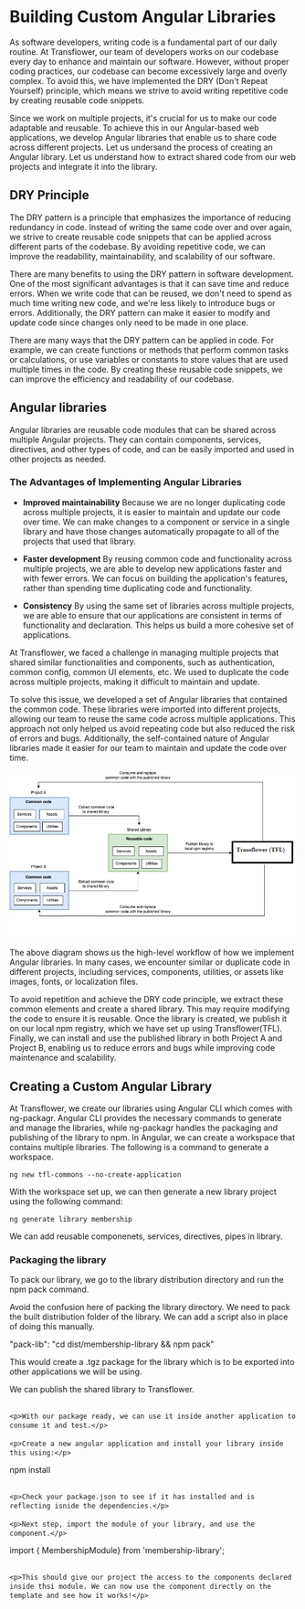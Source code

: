 # Building Custom Angular Libraries

<p>As software developers, writing code is a fundamental part of our daily routine. At Transflower, our team of developers works on our codebase every day to enhance and maintain our software. However, without proper coding practices, our codebase can become excessively large and overly complex. To avoid this, we have implemented the DRY (Don't Repeat Yourself) principle, which means we strive to avoid writing repetitive code by creating reusable code snippets.
</p>
<p>Since we work on multiple projects, it's crucial for us to make our code adaptable and reusable. To achieve this in our Angular-based web applications, we develop Angular libraries that enable us to share code across different projects. Let us undersand the process of creating an Angular library. Let us understand how to extract shared code from our web projects and integrate it into the library.</p>

## DRY Principle
<p>The DRY pattern is a principle that emphasizes the importance of reducing redundancy in code. Instead of writing the same code over and over again, we strive to create reusable code snippets that can be applied across different parts of the codebase. By avoiding repetitive code, we can improve the readability, maintainability, and scalability of our software.</p>

<p>There are many benefits to using the DRY pattern in software development. One of the most significant advantages is that it can save time and reduce errors. When we write code that can be reused, we don't need to spend as much time writing new code, and we're less likely to introduce bugs or errors. Additionally, the DRY pattern can make it easier to modify and update code since changes only need to be made in one place.</p>

<p>There are many ways that the DRY pattern can be applied in code. For example, we can create functions or methods that perform common tasks or calculations, or use variables or constants to store values that are used multiple times in the code. By creating these reusable code snippets, we can improve the efficiency and readability of our codebase.</p>

## Angular libraries
<p>Angular libraries are reusable code modules that can be shared across multiple Angular projects. They can contain components, services, directives, and other types of code, and can be easily imported and used in other projects as needed.‌</p>

### The Advantages of Implementing Angular Libraries

- <b>Improved maintainability</b>
    Because we are no longer duplicating code across multiple projects, it is easier to maintain and update our code over time. We can make changes to a component or service in a single library and have those changes automatically propagate to all of the projects that used that library.

- <b>Faster development</b>
    By reusing common code and functionality across multiple projects, we are able to develop new applications faster and with fewer errors. We can focus on building the application's features, rather than spending time duplicating code and functionality.

- <b>Consistency</b>
    By using the same set of libraries across multiple projects, we are able to ensure that our applications are consistent in terms of functionality and declaration. This helps us build a more cohesive set of applications.


<p>At Transflower, we faced a challenge in managing multiple projects that shared similar functionalities and components, such as authentication, common config, common UI elements, etc. We used to duplicate the code across multiple projects, making it difficult to maintain and update.</p>

<p>To solve this issue, we developed a set of Angular libraries that contained the common code. These libraries were imported into different projects, allowing our team to reuse the same code across multiple applications. This approach not only helped us avoid repeating code but also reduced the risk of errors and bugs. Additionally, the self-contained nature of Angular libraries made it easier for our team to maintain and update the code over time.
</p>

<img src="/images/angularLibraries.jpg"/>

<p>The above diagram shows us the high-level workflow of how we implement Angular libraries. In many cases, we encounter similar or duplicate code in different projects, including services, components, utilities, or assets like images, fonts, or localization files.</p>

<p>To avoid repetition and achieve the DRY code principle, we extract these common elements and create a shared library. This may require modifying the code to ensure it is reusable. Once the library is created, we publish it on our local npm registry, which we have set up using Transflower(TFL). Finally, we can install and use the published library in both Project A and Project B, enabling us to reduce errors and bugs while improving code maintenance and scalability.</p>

## Creating a Custom Angular Library

<p>At Transflower, we create our libraries using Angular CLI which comes with ng-packagr. Angular CLI provides the necessary commands to generate and manage the libraries, while ng-packagr handles the packaging and publishing of the library to npm. In Angular, we can create a workspace that contains multiple libraries. The following is a command to generate a workspace.</p>

```
ng new tfl-commons --no-create-application
```

<p>With the workspace set up, we can then generate a new library project using the following command:</p>

```
ng generate library membership
```

<p>We can add reusable componenets, services, directives, pipes in library.</p>


### Packaging the library
<p>To pack our library, we go to the library distribution directory and run the npm pack command.</p>

<p>Avoid the confusion here of packing the library directory. We need to pack the built distribution folder of the library. We can add a script also in place of doing this manually.</p>

"pack-lib": "cd dist/membership-library && npm pack"

<p>This would create a .tgz package for the library which is to be exported into other applications we will be using.</p>

<p>We can publish the shared library to Transflower.</p>

```

<p>With our package ready, we can use it inside another application to consume it and test.</p>

<p>Create a new angular application and install your library inside this using:</p>

```
npm install <path-to-tgz-file>
```

<p>Check your package.json to see if it has installed and is reflecting isnide the dependencies.</p>

<p>Next step, import the module of your library, and use the component.</p>

```
import { MembershipModule} from 'membership-library';
```

<p>This should give our project the access to the components declared inside thsi module. We can now use the component directly on the template and see how it works!</p>


